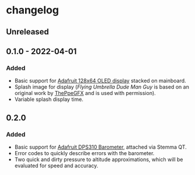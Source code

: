 # changelog

## Unreleased

## 0.1.0 - 2022-04-01
### Added
- Basic support for [Adafruit 128x64 OLED display](https://www.adafruit.com/product/4650) stacked on mainboard.
- Splash image for display (*Flying Umbrella Dude Man Guy* is based on an original work by [ThePpeGFX](https://www.deviantart.com/theppegfx) and is used with permission).
- Variable splash display time.

## 0.2.0
### Added
- Basic support for [Adafruit DPS310 Barometer](https://www.adafruit.com/product/4494), attached via Stemma QT.
- Error codes to quickly describe errors with the barometer.
- Two quick and dirty pressure to altitude approximations, which will be evaluated for speed and accuracy.
